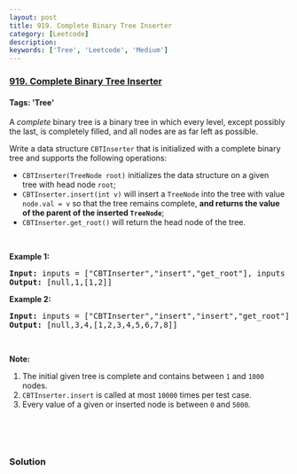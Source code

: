```yaml
---
layout: post
title: 919. Complete Binary Tree Inserter
category: [Leetcode]
description: 
keywords: ['Tree', 'Leetcode', 'Medium']
---
```

### [919. Complete Binary Tree Inserter](https://leetcode.com/problems/complete-binary-tree-inserter)

#### Tags: 'Tree'

<div class="content__u3I1 question-content__JfgR"><div><p>A <em>complete</em> binary tree is a binary tree in which every level, except possibly the last, is completely filled, and all nodes are as far left as possible.</p>
<p>Write a data structure <code>CBTInserter</code> that is initialized with a complete binary tree and supports the following operations:</p>
<ul>
<li><code>CBTInserter(TreeNode root)</code> initializes the data structure on a given tree with head node <code>root</code>;</li>
<li><code>CBTInserter.insert(int v)</code> will insert a <code>TreeNode</code> into the tree with value <code>node.val = v</code> so that the tree remains complete, <strong>and returns the value of the parent of the inserted <code>TreeNode</code></strong>;</li>
<li><code>CBTInserter.get_root()</code> will return the head node of the tree.</li>
</ul>
<ol>
</ol>
<div>
<p> </p>
<p><strong>Example 1:</strong></p>
<pre><strong>Input: </strong>inputs = <span id="example-input-1-1">["CBTInserter","insert","get_root"]</span>, inputs = <span id="example-input-1-2">[[[1]],[2],[]]</span>
<strong>Output: </strong><span id="example-output-1">[null,1,[1,2]]</span>
</pre>
<div>
<p><strong>Example 2:</strong></p>
<pre><strong>Input: </strong>inputs = <span id="example-input-2-1">["CBTInserter","insert","insert","get_root"]</span>, inputs = <span id="example-input-2-2">[[[1,2,3,4,5,6]],[7],[8],[]]</span>
<strong>Output: </strong><span id="example-output-2">[null,3,4,[1,2,3,4,5,6,7,8]]</span></pre>
</div>
<div>
<p> </p>
<p><strong>Note:</strong></p>
<ol>
<li>The initial given tree is complete and contains between <code>1</code> and <code>1000</code> nodes.</li>
<li><code>CBTInserter.insert</code> is called at most <code>10000</code> times per test case.</li>
<li>Every value of a given or inserted node is between <code>0</code> and <code>5000</code>.</li>
</ol>
</div>
</div>
<div>
<p> </p>
<div> </div>
</div>
</div></div>

### Solution
